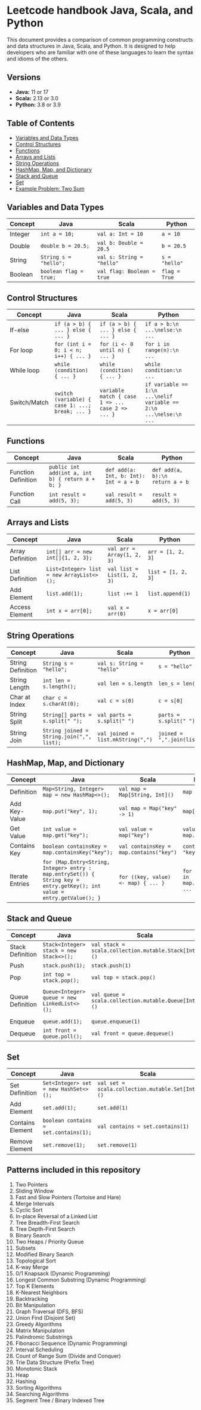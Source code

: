 # Leetcode handbook Java, Scala, and Python

This document provides a comparison of common programming constructs and data structures in Java, Scala, and Python. It is designed to help developers who are familiar with one of these languages to learn the syntax and idioms of the others.

## Versions

- **Java:** 11 or 17
- **Scala:** 2.13 or 3.0
- **Python:** 3.8 or 3.9

## Table of Contents

- [Variables and Data Types](#variables-and-data-types)
- [Control Structures](#control-structures)
- [Functions](#functions)
- [Arrays and Lists](#arrays-and-lists)
- [String Operations](#string-operations)
- [HashMap, Map, and Dictionary](#hashmap-map-and-dictionary)
- [Stack and Queue](#stack-and-queue)
- [Set](#set)
- [Example Problem: Two Sum](#example-problem-two-sum)

## Variables and Data Types

| Concept           | Java                                      | Scala                          | Python           |
|-------------------|-------------------------------------------|-------------------------------|------------------|
| Integer           | `int a = 10;`                             | `val a: Int = 10`             | `a = 10`         |
| Double            | `double b = 20.5;`                        | `val b: Double = 20.5`        | `b = 20.5`       |
| String            | `String s = "hello";`                     | `val s: String = "hello"`     | `s = "hello"`    |
| Boolean           | `boolean flag = true;`                    | `val flag: Boolean = true`    | `flag = True`    |

## Control Structures

| Concept            | Java                                                               | Scala                                                               | Python                     |
|--------------------|--------------------------------------------------------------------|---------------------------------------------------------------------|----------------------------|
| If-else            | `if (a > b) { ... } else { ... }`                                  | `if (a > b) { ... } else { ... }`                                   | `if a > b:\n    ...\nelse:\n    ...` |
| For loop           | `for (int i = 0; i < n; i++) { ... }`                              | `for (i <- 0 until n) { ... }`                                      | `for i in range(n):\n    ...`        |
| While loop         | `while (condition) { ... }`                                        | `while (condition) { ... }`                                         | `while condition:\n    ...`          |
| Switch/Match       | `switch (variable) { case 1: ...; break; ... }`                    | `variable match { case 1 => ... case 2 => ... }`                    | `if variable == 1:\n    ...\nelif variable == 2:\n    ...\nelse:\n    ...` |

## Functions

| Concept             | Java                                                   | Scala                                          | Python                    |
|---------------------|--------------------------------------------------------|-----------------------------------------------|---------------------------|
| Function Definition | `public int add(int a, int b) { return a + b; }`       | `def add(a: Int, b: Int): Int = a + b`        | `def add(a, b):\n    return a + b` |
| Function Call       | `int result = add(5, 3);`                              | `val result = add(5, 3)`                      | `result = add(5, 3)`              |

## Arrays and Lists

| Concept             | Java                                                   | Scala                                          | Python                    |
|---------------------|--------------------------------------------------------|-----------------------------------------------|---------------------------|
| Array Definition    | `int[] arr = new int[]{1, 2, 3};`                      | `val arr = Array(1, 2, 3)`                    | `arr = [1, 2, 3]`         |
| List Definition     | `List<Integer> list = new ArrayList<>();`              | `val list = List(1, 2, 3)`                    | `list = [1, 2, 3]`        |
| Add Element         | `list.add(1);`                                         | `list :+= 1`                                  | `list.append(1)`          |
| Access Element      | `int x = arr[0];`                                      | `val x = arr(0)`                              | `x = arr[0]`              |

## String Operations

| Concept            | Java                                | Scala                              | Python                      |
|--------------------|-------------------------------------|------------------------------------|-----------------------------|
| String Definition  | `String s = "hello";`               | `val s: String = "hello"`          | `s = "hello"`               |
| String Length      | `int len = s.length();`             | `val len = s.length`               | `len_s = len(s)`            |
| Char at Index      | `char c = s.charAt(0);`             | `val c = s(0)`                     | `c = s[0]`                  |
| String Split       | `String[] parts = s.split(" ");`    | `val parts = s.split(" ")`         | `parts = s.split(" ")`      |
| String Join        | `String joined = String.join(",", list);` | `val joined = list.mkString(",")`    | `joined = ",".join(list)`   |

## HashMap, Map, and Dictionary

| Concept             | Java                                                   | Scala                                          | Python                    |
|---------------------|--------------------------------------------------------|-----------------------------------------------|---------------------------|
| Definition          | `Map<String, Integer> map = new HashMap<>();`          | `val map = Map[String, Int]()`                | `map = {}`                |
| Add Key-Value       | `map.put("key", 1);`                                   | `val map = Map("key" -> 1)`                   | `map["key"] = 1`          |
| Get Value           | `int value = map.get("key");`                          | `val value = map("key")`                      | `value = map.get("key")`  |
| Contains Key        | `boolean containsKey = map.containsKey("key");`        | `val containsKey = map.contains("key")`       | `contains_key = "key" in map` |
| Iterate Entries     | `for (Map.Entry<String, Integer> entry : map.entrySet()) { String key = entry.getKey(); int value = entry.getValue(); }` | `for ((key, value) <- map) { ... }`  | `for key, value in map.items():\n    ...` |

## Stack and Queue

| Concept             | Java                                                   | Scala                                          | Python                    |
|---------------------|--------------------------------------------------------|-----------------------------------------------|---------------------------|
| Stack Definition    | `Stack<Integer> stack = new Stack<>();`                | `val stack = scala.collection.mutable.Stack[Int]()` | `stack = []`               |
| Push                | `stack.push(1);`                                       | `stack.push(1)`                                | `stack.append(1)`          |
| Pop                 | `int top = stack.pop();`                               | `val top = stack.pop()`                        | `top = stack.pop()`        |
| Queue Definition    | `Queue<Integer> queue = new LinkedList<>();`           | `val queue = scala.collection.mutable.Queue[Int]()` | `from collections import deque\nqueue = deque()` |
| Enqueue             | `queue.add(1);`                                        | `queue.enqueue(1)`                             | `queue.append(1)`          |
| Dequeue             | `int front = queue.poll();`                            | `val front = queue.dequeue()`                  | `front = queue.popleft()`  |

## Set

| Concept             | Java                                                   | Scala                                          | Python                    |
|---------------------|--------------------------------------------------------|-----------------------------------------------|---------------------------|
| Set Definition      | `Set<Integer> set = new HashSet<>();`                  | `val set = scala.collection.mutable.Set[Int]()` | `set = set()`              |
| Add Element         | `set.add(1);`                                          | `set.add(1)`                                   | `set.add(1)`              |
| Contains Element    | `boolean contains = set.contains(1);`                  | `val contains = set.contains(1)`               | `contains = 1 in set`     |
| Remove Element      | `set.remove(1);`                                       | `set.remove(1)`                                | `set.remove(1)`           |



## Patterns included in this repository






1. Two Pointers
2. Sliding Window
3. Fast and Slow Pointers (Tortoise and Hare)
4. Merge Intervals
5. Cyclic Sort
6. In-place Reversal of a Linked List
7. Tree Breadth-First Search
8. Tree Depth-First Search
9. Binary Search
10. Two Heaps / Priority Queue
11. Subsets
12. Modified Binary Search
13. Topological Sort
14. K-way Merge
15. 0/1 Knapsack (Dynamic Programming)
16. Longest Common Substring (Dynamic Programming)
17. Top K Elements
18. K-Nearest Neighbors
19. Backtracking
20. Bit Manipulation
21. Graph Traversal (DFS, BFS)
22. Union Find (Disjoint Set)
23. Greedy Algorithms
24. Matrix Manipulation
25. Palindromic Substrings
26. Fibonacci Sequence (Dynamic Programming)
27. Interval Scheduling
28. Count of Range Sum (Divide and Conquer)
29. Trie Data Structure (Prefix Tree)
30. Monotonic Stack
31. Heap 
32. Hashing
33. Sorting Algorithms
34. Searching Algorithms
35. Segment Tree / Binary Indexed Tree

